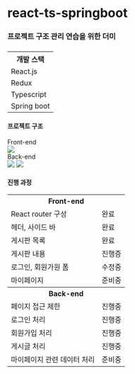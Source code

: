 # react-ts-springboot

<h3>프로젝트 구조 관리 연습을 위한 더미 <h3/>
<table>
  <th>개발 스택</th>
  <tr>
    <td>React.js</td>
  </tr>
  <tr>
    <td>Redux</td>
  </tr>
  <tr>
    <td>Typescript</td>
  </tr>
  <tr>
    <td>Spring boot</td>
  </tr>
  
</table>

<h4>프로젝트 구조</h4>

  <div>Front-end</div>
<img src="https://user-images.githubusercontent.com/61627831/178398119-f9fbc549-163d-4066-acdf-904a561dce35.png"/>

  <div>Back-end</div>
<img src="https://user-images.githubusercontent.com/61627831/178398117-cd7abca3-a612-4309-b2bd-db6bb19dca85.png"/>
<img src="https://user-images.githubusercontent.com/61627831/178398122-6f1fcd8d-f1ec-4a56-a3f1-adbafd497e19.png"/>

  <h4>진행 과정</h4>
  <table>
    <th colspan=2>Front-end</th>
    <tr>
      <td>React router 구성</td>
      <td>완료</td>
    </tr>
    <tr>
      <td>헤더, 사이드 바</td>
      <td>완료</td>
    </tr>
    <tr>
      <td>게시판 목록</td>
      <td>완료</td>
    </tr>
    <tr>
      <td>게시판 내용</td>
      <td>진행증</td>
    </tr>
    <tr>  
      <td>로그인, 회원가원 폼</td>
      <td>수정중</td>
     </tr>
    <tr>
      <td>마이페이지</td>
      <td>준비중</td>
    </tr>
    <th colspan=2>Back-end</th>
    <tr>
      <td>페이지 접근 제한</td>
      <td>진행중</td>
    </tr>
    <tr>
      <td>로그인 처리</td>
      <td>진행중</td>
    </tr>
    <tr>
      <td>회원가입 처리</td>
      <td>진행중</td>
    </tr>
    <tr>
      <td>게시글 처리</td>
      <td>진행중</td>
    </tr>
    <tr>  
      <td>마이페이지 관련 데이터 처리</td>
      <td>준비중</td>
     </tr>
  </table>
  
  
  
  
  
  
  
